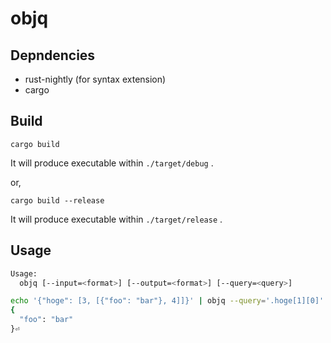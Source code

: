 # objq

## Depndencies

* rust-nightly (for syntax extension)
* cargo

## Build

`cargo build`

It will produce executable within `./target/debug` .

or,

`cargo build --release`

It will produce executable within `./target/release` .


## Usage

```sh
Usage:
  objq [--input=<format>] [--output=<format>] [--query=<query>]
```

```sh
echo '{"hoge": [3, [{"foo": "bar"}, 4]]}' | objq --query='.hoge[1][0]'
{
  "foo": "bar"
}⏎
```
